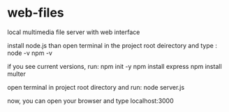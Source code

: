 # web-files
local multimedia file server with web interface

install node.js
than open terminal in the project root deirectory and type :
  node -v
  npm -v

if you see current versions, run:
  npm init -y
  npm install express
  npm install multer

open terminal in project root directory and run:
  node server.js

now, you can open your browser and type localhost:3000

